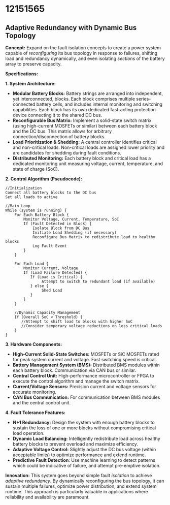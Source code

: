# 12151565

## Adaptive Redundancy with Dynamic Bus Topology

**Concept:** Expand on the fault isolation concepts to create a power system capable of *reconfiguring* its bus topology in response to failures, shifting load and redundancy dynamically, and even isolating *sections* of the battery array to preserve capacity.

**Specifications:**

**1. System Architecture:**

*   **Modular Battery Blocks:** Battery strings are arranged into independent, yet interconnected, blocks. Each block comprises multiple series-connected battery cells, and includes internal monitoring and switching capabilities.  Each block has its own dedicated fast-acting protection device connecting it to the shared DC bus.
*   **Reconfigurable Bus Matrix:** Implement a solid-state switch matrix (using high-current MOSFETs or similar) between each battery block and the DC bus. This matrix allows for arbitrary connection/disconnection of battery blocks.
*   **Load Prioritization & Shedding:** A central controller identifies critical and non-critical loads.  Non-critical loads are assigned lower priority and are candidates for shedding during fault conditions.
*   **Distributed Monitoring:** Each battery block and critical load has a dedicated monitoring unit measuring voltage, current, temperature, and state of charge (SoC).

**2. Control Algorithm (Pseudocode):**

```
//Initialization
Connect all battery blocks to the DC bus
Set all loads to active

//Main Loop
While (system is running) {
    For Each Battery Block {
        Monitor Voltage, Current, Temperature, SoC
        If (Fault Detected in Block) {
            Isolate Block from DC Bus
            Initiate Load Shedding (if necessary)
            Reconfigure Bus Matrix to redistribute load to healthy blocks
            Log Fault Event
        }
    }

    For Each Load {
        Monitor Current, Voltage
        If (Load Failure Detected) {
           If (Load is Critical) {
                Attempt to switch to redundant load (if available)
           } else {
                Shed Load
           }
        }
    }

    //Dynamic Capacity Management
    If (Overall SoC < Threshold) {
       //Attempt to shift load to blocks with higher SoC
       //Consider temporary voltage reductions on less critical loads
    }
}
```

**3. Hardware Components:**

*   **High-Current Solid-State Switches:** MOSFETs or SiC MOSFETs rated for peak system current and voltage.  Fast switching speed is critical.
*   **Battery Management System (BMS):** Distributed BMS modules within each battery block.  Communication via CAN bus or similar.
*   **Central Control Unit:** High-performance microcontroller or FPGA to execute the control algorithm and manage the switch matrix.
*   **Current/Voltage Sensors:** Precision current and voltage sensors for accurate monitoring.
*   **CAN Bus Communication:** For communication between BMS modules and the central control unit.

**4. Fault Tolerance Features:**

*   **N+1 Redundancy:** Design the system with enough battery blocks to sustain the loss of one or more blocks without compromising critical load operation.
*   **Dynamic Load Balancing:**  Intelligently redistribute load across healthy battery blocks to prevent overload and maximize efficiency.
*   **Adaptive Voltage Control:**  Slightly adjust the DC bus voltage (within acceptable limits) to optimize performance and extend runtime.
*    **Predictive Fault Detection**: Use machine learning to detect patterns which could be indicative of failure, and attempt pre-emptive isolation.



**Innovation:** This system goes beyond simple fault *isolation* to achieve *adaptive redundancy*. By dynamically reconfiguring the bus topology, it can sustain multiple failures, optimize power distribution, and extend system runtime. This approach is particularly valuable in applications where reliability and availability are paramount.